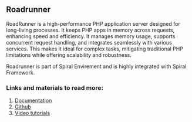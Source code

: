 ## Roadrunner

RoadRunner is a high-performance PHP application server designed for long-living processes. It keeps PHP apps in memory across requests, enhancing speed and efficiency. It manages memory usage, supports concurrent request handling, and integrates seamlessly with various services. This makes it ideal for complex tasks, mitigating traditional PHP limitations while offering scalability and robustness.

Roadrunner is part of Spiral Envirement and is highly integrated with Spiral Framework.

### Links and materials to read more:
1. [Documentation](https://roadrunner.dev/docs)
2. [Github](https://github.com/roadrunner-server/roadrunner)
3. [Video tutorials](https://www.youtube.com/watch?v=PfD9fYei9NA&list=PLL6_RArGSORJ2OU4qn8rJmIwSGBIc8C_X)